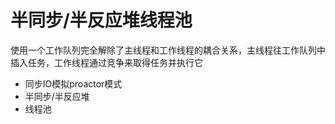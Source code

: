 # 半同步/半反应堆线程池
使用一个工作队列完全解除了主线程和工作线程的耦合关系，主线程往工作队列中插入任务，工作线程通过竞争来取得任务并执行它
* 同步IO模拟proactor模式
* 半同步/半反应堆
* 线程池